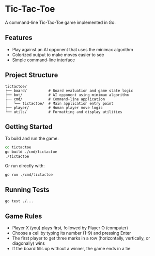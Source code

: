 # Tic-Tac-Toe

A command-line Tic-Tac-Toe game implemented in Go.

## Features

- Play against an AI opponent that uses the minimax algorithm
- Colorized output to make moves easier to see
- Simple command-line interface

## Project Structure

```
tictactoe/
├── board/          # Board evaluation and game state logic
├── bot/            # AI opponent using minimax algorithm  
├── cmd/            # Command-line application
│   └── tictactoe/  # Main application entry point
├── player/         # Human player move logic
└── utils/          # Formatting and display utilities
```

## Getting Started

To build and run the game:

```bash
cd tictactoe
go build ./cmd/tictactoe
./tictactoe
```

Or run directly with:

```bash
go run ./cmd/tictactoe
```

## Running Tests

```bash
go test ./...
```

## Game Rules

- Player X (you) plays first, followed by Player O (computer)
- Choose a cell by typing its number (1-9) and pressing Enter
- The first player to get three marks in a row (horizontally, vertically, or diagonally) wins
- If the board fills up without a winner, the game ends in a tie